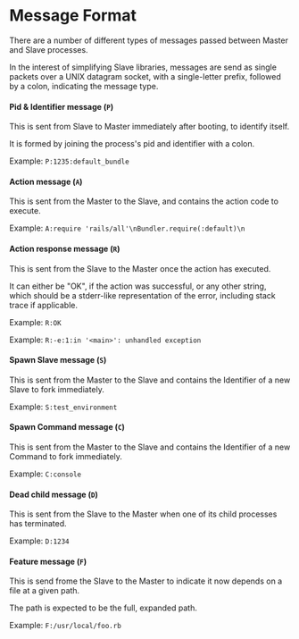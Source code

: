 # Message Format

There are a number of different types of messages passed between Master and Slave processes.

In the interest of simplifying Slave libraries, messages are send as single packets over a UNIX datagram socket,
with a single-letter prefix, followed by a colon, indicating the message type.

#### Pid & Identifier message (`P`)

This is sent from Slave to Master immediately after booting, to identify itself.

It is formed by joining the process's pid and identifier with a colon.

Example: `P:1235:default_bundle`

#### Action message (`A`)

This is sent from the Master to the Slave, and contains the action code to execute.

Example: `A:require 'rails/all'\nBundler.require(:default)\n`

#### Action response message (`R`)

This is sent from the Slave to the Master once the action has executed.

It can either be "OK", if the action was successful, or any other string, which should be a stderr-like 
representation of the error, including stack trace if applicable.

Example: `R:OK`

Example: `R:-e:1:in '<main>': unhandled exception`

#### Spawn Slave message (`S`)

This is sent from the Master to the Slave and contains the Identifier of a new Slave to fork immediately.

Example: `S:test_environment`

#### Spawn Command message (`C`)

This is sent from the Master to the Slave and contains the Identifier of a new Command to fork immediately.

Example: `C:console`

#### Dead child message (`D`)

This is sent from the Slave to the Master when one of its child processes has terminated.

Example: `D:1234`

#### Feature message (`F`)

This is send frome the Slave to the Master to indicate it now depends on a file at a given path.

The path is expected to be the full, expanded path.

Example: `F:/usr/local/foo.rb`

